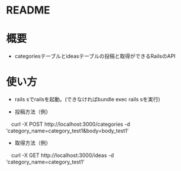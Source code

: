 # README

# 概要

* categoriesテーブルとideasテーブルの投稿と取得ができるRailsのAPI

# 使い方
* rails sでrailsを起動。(できなければbundle exec rails sを実行)

* 投稿方法（例）

　curl -X POST http://localhost:3000/categories -d 'category_name=category_test1&body=body_test1' 

* 取得方法（例）

　curl -X GET http://localhost:3000/ideas -d 'category_name=category_test1'